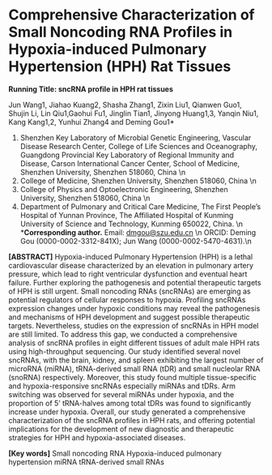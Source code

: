 # Comprehensive Characterization of Small Noncoding RNA Profiles in Hypoxia-induced Pulmonary Hypertension (HPH) Rat Tissues
**Running Title: sncRNA profile in HPH rat tissues**

Jun Wang1, Jiahao Kuang2, Shasha Zhang1, Zixin Liu1, Qianwen Guo1, Shujin Li, Lin Qiu1,Gaohui Fu1, Jinglin Tian1, Jinyong Huang1,3, Yanqin Niu1, Kang Kang1,2, Yunhui Zhang4 and Deming Gou1*

1. Shenzhen Key Laboratory of Microbial Genetic Engineering, Vascular Disease Research Center, College of Life Sciences and Oceanography, Guangdong Provincial Key Laboratory of Regional Immunity and Disease, Carson International Cancer Center, School of Medicine, Shenzhen University, Shenzhen 518060, China \n
2. College of Medicine, Shenzhen University, Shenzhen 518060, China \n
3. College of Physics and Optoelectronic Engineering, Shenzhen University, Shenzhen 518060, China \n
4. Department of Pulmonary and Critical Care Medicine, The First People’s Hospital of Yunnan Province, The Affiliated Hospital of Kunming University of Science and Technology, Kunming 650022, China. \n
***Corresponding author.** Email: dmgou@szu.edu.cn \n
ORCID: Deming Gou (0000-0002-3312-841X); Jun Wang (0000-0002-5470-4631).\n

**[ABSTRACT]**
Hypoxia-induced Pulmonary Hypertension (HPH) is a lethal cardiovascular disease characterized by an elevation in pulmonary artery pressure, which lead to right ventricular dysfunction and eventual heart failure. Further exploring the pathogenesis and potential therapeutic targets of HPH is still urgent. Small noncoding RNAs (sncRNAs) are emerging as potential regulators of cellular responses to hypoxia. Profiling sncRNAs expression changes under hypoxic conditions may reveal the pathogenesis and mechanisms of HPH development and suggest possible therapeutic targets. Nevertheless, studies on the expression of sncRNAs in HPH model are still limited. To address this gap, we conducted a comprehensive analysis of sncRNA profiles in eight different tissues of adult male HPH rats using high-throughput sequencing. Our study identified several novel sncRNAs, with the brain, kidney, and spleen exhibiting the largest number of microRNA (miRNA), tRNA-derived small RNA (tDR) and small nucleolar RNA (snoRNA) respectively. Moreover, this study found multiple tissue-specific and hypoxia-responsive sncRNAs especially miRNAs and tDRs. Arm switching was observed for several miRNAs under hypoxia, and the proportion of 5’ tRNA-halves among total tDRs was found to significantly increase under hypoxia. Overall, our study generated a comprehensive characterization of the sncRNA profiles in HPH rats, and offering potential implications for the development of new diagnostic and therapeutic strategies for HPH and hypoxia-associated diseases.

**[Key words]**
Small noncoding RNA  Hypoxia-induced pulmonary hypertension  miRNA  tRNA-derived small RNAs



